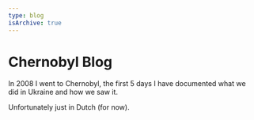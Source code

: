 ```yaml
---
type: blog
isArchive: true
---
```


# Chernobyl Blog

In 2008 I went to Chernobyl, the first 5 days I have documented what we did in Ukraine and how we saw it. 

Unfortunately just in Dutch (for now).
